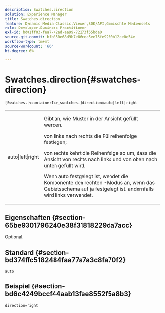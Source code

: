 ```yaml
---
description: Swatches.direction
solution: Experience Manager
title: Swatches.direction
feature: Dynamic Media Classic,Viewer,SDK/API,Gemischte Mediensets
role: Developer,Business Practitioner
exl-id: bd01ff03-fea7-42ad-aa99-72273f55bda0
source-git-commit: bfb350e68d9b7e86cec5ee75fe9280b12ce0e54e
workflow-type: tm+mt
source-wordcount: '66'
ht-degree: 6%

---
```


# Swatches.direction{#swatches-direction}

`[Swatches.|<containerId>_swatches.]direction=auto|left|right`

<table id="table_B4B930A32C0742F4932BF071B9EEA9F4"> 
 <tbody> 
  <tr> 
   <td> <p> <span class="codeph"> auto|left|right  </span> </p> </td> 
   <td> <p> Gibt an, wie Muster in der Ansicht gefüllt werden. </p> <p> <span class="codeph"> von links nach rechts  </span> die Füllreihenfolge festlegen; </p> <p> <span class="codeph"> von rechts  </span> kehrt die Reihenfolge so um, dass die Ansicht von rechts nach links und von oben nach unten gefüllt wird. </p> <p>Wenn <span class="codeph"> auto </span> festgelegt ist, wendet die Komponente den <span class="codeph"> rechten </span>-Modus an, wenn das Gebietsschema auf <span class="codeph"> ja </span> festgelegt ist. andernfalls wird links verwendet. </p> </td> 
  </tr> 
 </tbody> 
</table>

## Eigenschaften {#section-65be9301796240e38f31818229da7acc}

Optional.

## Standard {#section-bd374ffc5182484faa77a7a3c8fa70f2}

`auto`

## Beispiel {#section-bd6c4249bccf44aab13fee8552f5a8b3}

`direction=right`
